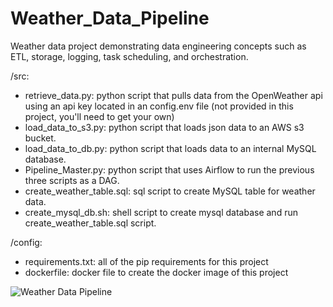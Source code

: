 # Weather_Data_Pipeline

Weather data project demonstrating data engineering concepts such as ETL, storage, logging, task scheduling, and orchestration.

/src:
- retrieve_data.py: python script that pulls data from the OpenWeather api using an api key located in an config.env file (not provided in this project, you'll need to get your own)
- load_data_to_s3.py: python script that loads json data to an AWS s3 bucket.
- load_data_to_db.py: python script that loads data to an internal MySQL database.
- Pipeline_Master.py: python script that uses Airflow to run the previous three scripts as a DAG.
- create_weather_table.sql: sql script to create MySQL table for weather data.
- create_mysql_db.sh: shell script to create mysql database and run create_weather_table.sql script.

/config:
- requirements.txt: all of the pip requirements for this project
- dockerfile: docker file to create the docker image of this project

![Weather Data Pipeline](https://github.com/Dylanbbenson/Weather_Data_Pipeline/assets/70871558/f927f545-8f8c-41d9-9055-d53b3a281829)

